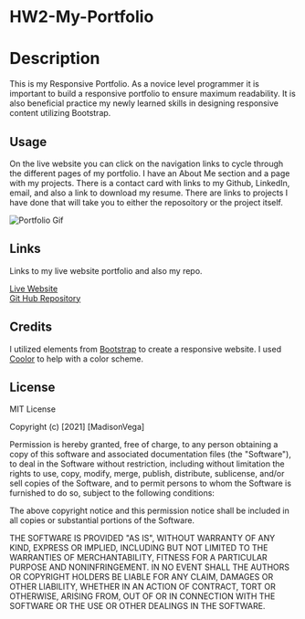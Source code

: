 # HW2-My-Portfolio

# Description

This is my Responsive Portfolio.  As a novice level programmer it is important to build a responsive portfolio to ensure maximum readability.  It is also beneficial practice my newly learned skills in designing responsive content utilizing Bootstrap.

## Usage

On the live website you can click on the navigation links to cycle through the different pages of my portfolio.  I have an About Me section and a page with my projects.  There is a contact card with links to my Github, LinkedIn, email, and also a link to download my resume.  There are links to projects I have done that will take you to either the reposoitory or the project itself. 

![Portfolio Gif](https://media.giphy.com/media/xyR58lmPJlQ4aLOOP7/giphy.gif)


## Links

Links to my live website portfolio and also my repo.

[Live Website](https://madison-vega.github.io//HW2-My-Portfolio/index.html)
<br>
[Git Hub Repository](https://github.com/madison-vega/HW2-My-Portfolio)

## Credits

I utilized elements from [Bootstrap](https://getbootstrap.com/) to create a responsive website.
I used [Coolor](https://coolors.co/) to help with a color scheme.

## License

MIT License

Copyright (c) [2021] [MadisonVega]

Permission is hereby granted, free of charge, to any person obtaining a copy
of this software and associated documentation files (the "Software"), to deal
in the Software without restriction, including without limitation the rights
to use, copy, modify, merge, publish, distribute, sublicense, and/or sell
copies of the Software, and to permit persons to whom the Software is
furnished to do so, subject to the following conditions:

The above copyright notice and this permission notice shall be included in all
copies or substantial portions of the Software.

THE SOFTWARE IS PROVIDED "AS IS", WITHOUT WARRANTY OF ANY KIND, EXPRESS OR
IMPLIED, INCLUDING BUT NOT LIMITED TO THE WARRANTIES OF MERCHANTABILITY,
FITNESS FOR A PARTICULAR PURPOSE AND NONINFRINGEMENT. IN NO EVENT SHALL THE
AUTHORS OR COPYRIGHT HOLDERS BE LIABLE FOR ANY CLAIM, DAMAGES OR OTHER
LIABILITY, WHETHER IN AN ACTION OF CONTRACT, TORT OR OTHERWISE, ARISING FROM,
OUT OF OR IN CONNECTION WITH THE SOFTWARE OR THE USE OR OTHER DEALINGS IN THE
SOFTWARE.